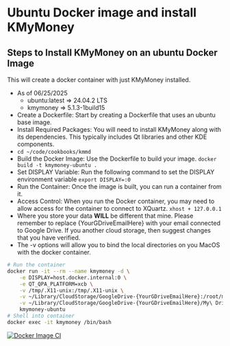 # Ubuntu Docker image and install KMyMoney

## Steps to Install KMyMoney on an ubuntu Docker Image

This will create a docker container with just KMyMoney installed.

- As of 06/25/2025
  - ubuntu:latest => 24.04.2 LTS
  - kmymoney => 5.1.3-1build15
- Create a Dockerfile: Start by creating a Dockerfile that uses an ubuntu base image.
- Install Required Packages: You will need to install KMyMoney along with its dependencies.
  This typically includes Qt libraries and other KDE components.
- `cd ~/code/cookbooks/kmmd`
- Build the Docker Image: Use the Dockerfile to build your image.
  `docker build -t kmymoney-ubuntu .`
- Set DISPLAY Variable: Run the following command to set the DISPLAY environment variable
  `export DISPLAY=:0`
- Run the Container: Once the image is built, you can run a container from it.
- Access Control: When you run the Docker container,
  you may need to allow access for the container to connect to XQuartz.
  `xhost + 127.0.0.1`
- Where you store your data **WILL** be different that mine.
  Please remember to replace {YourGDriveEmailHere} with your email connected to Google Drive.
  If you another cloud storage, then suggest changes that you have verified.
- The -v options will allow you to bind the local directories
  on you MacOS with the docker container.

```sh
# Run the container
docker run -it --rm --name kmymoney -d \
    -e DISPLAY=host.docker.internal:0 \
    -e QT_QPA_PLATFORM=xcb \
    -v /tmp/.X11-unix:/tmp/.X11-unix \
    -v ~/Library/CloudStorage/GoogleDrive-{YourGDriveEmailHere}:/root/mydata \
    -v ~/Library/CloudStorage/GoogleDrive-{YourGDriveEmailHere}/My\ Drive/Banks/kmymoney/.config/kmymoney:/root/.config/kmymoney \
    kmymoney-ubuntu
# Shell into container
docker exec -it kmymoney /bin/bash
```
[![Docker Image CI](https://github.com/emo3/kmmd/actions/workflows/docker-image.yml/badge.svg)](https://github.com/emo3/kmmd/actions/workflows/docker-image.yml)

